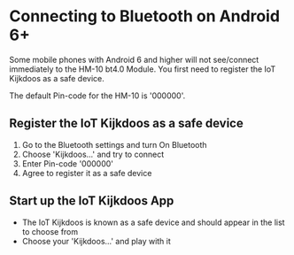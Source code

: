# Connecting to Bluetooth on Android 6+
Some mobile phones with Android 6 and higher will not see/connect immediately to the HM-10 bt4.0 Module.
You first need to register the IoT Kijkdoos as a safe device.

The default Pin-code for the HM-10 is '000000'.

## Register the IoT Kijkdoos as a safe device
1. Go to the Bluetooth settings and turn On Bluetooth
2. Choose 'Kijkdoos...' and try to connect
3. Enter Pin-code '000000'
4. Agree to register it as a safe device

## Start up the IoT Kijkdoos App
- The IoT Kijkdoos is known as a safe device and should appear in the list to choose from
- Choose your 'Kijkdoos...' and play with it